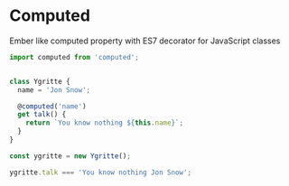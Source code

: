# Computed

Ember like computed property with ES7 decorator for JavaScript classes


```js
import computed from 'computed';


class Ygritte {
  name = 'Jon Snow';

  @computed('name')
  get talk() {
    return `You know nothing ${this.name}`;
  }
}

const ygritte = new Ygritte();

ygritte.talk === 'You know nothing Jon Snow';

```
